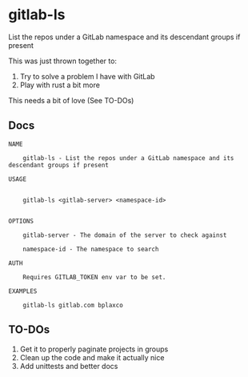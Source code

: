 # gitlab-ls

List the repos under a GitLab namespace and its descendant groups if present

This was just thrown together to:

1. Try to solve a problem I have with GitLab
1. Play with rust a bit more

This needs a bit of love (See TO-DOs)

## Docs 

```
NAME

    gitlab-ls - List the repos under a GitLab namespace and its descendant groups if present

USAGE


    gitlab-ls <gitlab-server> <namespace-id>


OPTIONS

    gitlab-server - The domain of the server to check against

    namespace-id - The namespace to search 

AUTH

    Requires GITLAB_TOKEN env var to be set.

EXAMPLES

    gitlab-ls gitlab.com bplaxco
```

## TO-DOs

1. Get it to properly paginate projects in groups
1. Clean up the code and make it actually nice
1. Add unittests and better docs
